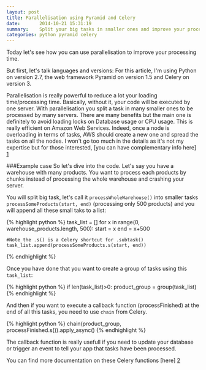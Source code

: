 ```yaml
---
layout: post
title: Parallelisation using Pyramid and Celery
date:       2014-10-21 15:31:19
summary:    Split your big tasks in smaller ones and improve your processing time.
categories: python pyramid celery
---
```


Today let's see how you can use parallelisation to improve your processing time.

But first, let's talk languages and versions:
For this article, I'm using Python on version 2.7, the web framework Pyramid on version 1.5 and Celery on version 3.

Parallelisation is really powerful to reduce a lot your loading time/processing time.
Basically, without it, your code will be executed by one server. With parallelisation you split a task in many smaller ones to be processed by many servers. There are many benefits but the main one is definitely to avoid loading locks on Database usage or CPU usage. This is really efficient on Amazon Web Services. Indeed, once a node is overloading in terms of tasks, AWS should create a new one and spread the tasks on all the nodes. I won't go too much in the details as it's not my expertise but for those interested, [you can have complementary info here] [1]

###Example case
So let's dive into the code. Let's say you have a warehouse with many products. You want to process each products by chunks instead of processing the whole warehouse and crashing your server.

You will split big task, let's call it `processWholeWarehouse()` into smaller tasks `processSomeProducts(start, end)` (processing only 500 products) and you will append all these small taks to a list:

{% highlight python %}
task_list = []
for x in range(0, warehouse_products.length, 500):
	start = x
	end = x+500

	#Note the .s() is a Celery shortcut for .subtask()
	task_list.append(processSomeProducts.s(start, end))
{% endhighlight %}

Once you have done that you want to create a group of tasks using this `task_list`:

{% highlight python %}
if len(task_list)>0:
	product_group = group(task_list)
{% endhighlight %}

And then if you want to execute a callback function (processFinished) at the end of all this tasks, you need to use `chain` from Celery.

{% highlight python %}
chain(product_group, processFinished.s()).apply_async()
{% endhighlight %}

The callback function is really usefull if you need to update your database or trigger an event to tell your app that tasks have been processed.

You can find more documentation on these Celery functions [here] [2]

  [1]: http://docs.aws.amazon.com/AWSEC2/latest/WindowsGuide/concepts.html
  [2]: http://celery.readthedocs.org/en/latest/userguide/canvas.html#the-primitives
